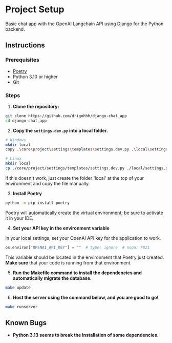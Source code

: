 # Project Setup

Basic chat app with the OpenAI Langchain API using Django for the Python backend.

## Instructions

### Prerequisites

- [Poetry](https://python-poetry.org/)
- Python 3.10 or higher
- Git

### Steps

1. **Clone the repository:**

```bash
git clone https://github.com/drigohhh/django-chat_app
cd django-chat_app
```

2. **Copy the `settings.dev.py` into a local folder.**

```bash
# Windows
mkdir local
copy .\core\project\settings\templates\settings.dev.py .\local\settings.dev.py
```

```bash
# Linux
mkdir local
cp ./core/project/settings/templates/settings.dev.py ./local/settings.dev.py
```

If this doesn't work, just create the folder 'local' at the top of your environment and copy the file manually.

3. **Install Poetry**

```bash
python -m pip install poetry
```

Poetry will automatically create the virtual environment; be sure to activate it in your IDE.

4. **Set your API key in the environment variable**

In your local settings, set your OpenAI API key for the application to work.

```python
os.environ["OPENAI_API_KEY"] = ""  # type: ignore  # noqa: F821
```

This variable should be located in the environment that Poetry just created. **Make sure** that your code is running from that environment.

5. **Run the Makefile command to install the dependencies and automatically migrate the database.**

```bash
make update
```

6. **Host the server using the command below, and you are good to go!**

```bash
make runserver
```

## Known Bugs

- **Python 3.13 seems to break the installation of some dependencies.**
